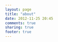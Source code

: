 ```yaml
---
layout: page
title: "about"
date: 2012-11-25 20:45
comments: true
sharing: true
footer: true
---
```

